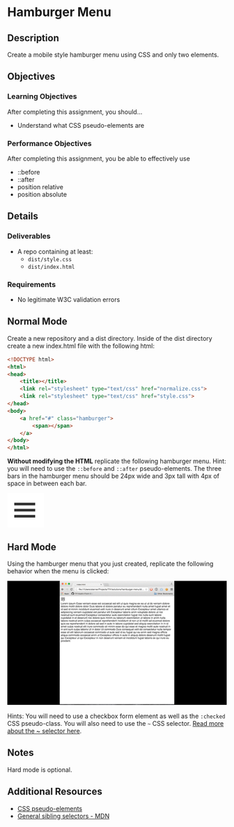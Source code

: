 # Hamburger Menu

## Description
Create a mobile style hamburger menu using CSS and only two elements.


## Objectives

### Learning Objectives

After completing this assignment, you should…

* Understand what CSS pseudo-elements are


### Performance Objectives

After completing this assignment, you be able to effectively use

* ::before
* ::after
* position relative
* position absolute



## Details

### Deliverables

* A repo containing at least:
  * `dist/style.css`
  * `dist/index.html`

### Requirements

* No legitimate W3C validation errors


## Normal Mode
Create a new repository and a dist directory. Inside of the dist directory create a new index.html file with the following html:

```html
<!DOCTYPE html>
<html>
<head>
	<title></title>
	<link rel="stylesheet" type="text/css" href="normalize.css">
	<link rel="stylesheet" type="text/css" href="style.css">
</head>
<body>
	<a href="#" class="hamburger">
		<span></span>
	</a>
</body>
</html>
```

**Without modifying the HTML** replicate the following hamburger menu. Hint: you will need to use the `::before` and `::after` pseudo-elements. The three bars in the hamburger menu should be 24px wide and 3px tall with 4px of space in between each bar.

![Normal Mode](/normal.png)
            
## Hard Mode
Using the hamburger menu that you just created, replicate the following behavior when the menu is clicked:

![Hard Mode](/hard.gif)

Hints: You will need to use a checkbox form element as well as the `:checked` CSS pseudo-class. You will also need to use the `~` CSS selector. [Read more about the ~ selector here](https://developer.mozilla.org/en-US/docs/Web/CSS/General_sibling_selectors).
           

## Notes
Hard mode is optional.

## Additional Resources

* [CSS pseudo-elements](https://github.com/TIY-Austin-Front-End-Engineering/Curriculum/tree/master/css-pseudo-elements)
* [General sibling selectors - MDN](https://developer.mozilla.org/en-US/docs/Web/CSS/General_sibling_selectors)
